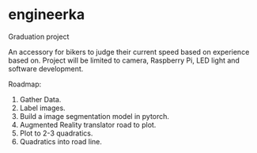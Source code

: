# engineerka
Graduation project

An accessory for bikers to judge their current speed based on experience based on. Project will be limited to camera, Raspberry Pi, LED light and software development.

Roadmap:
1. Gather Data.
2. Label images.
3. Build a image segmentation model in pytorch.
4. Augmented Reality translator road to plot.
5. Plot to 2-3 quadratics.
6. Quadratics into road line.